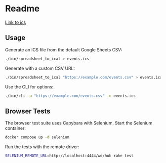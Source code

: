 # Readme


[Link to ics](https://raw.githubusercontent.com/zewelor/ps_events/refs/heads/main/events.ics)

## Usage


Generate an ICS file from the default Google Sheets CSV:

```bash
./bin/spreadsheet_to_ical > events.ics
```

Generate with a custom CSV URL:

```bash
./bin/spreadsheet_to_ical "https://example.com/events.csv" > events.ics
```

Use the CLI for options:

```bash
./bin/cli -u "https://example.com/events.csv" -o events.ics
```

## Browser Tests

The browser test suite uses Capybara with Selenium. Start the Selenium container:

```bash
docker compose up -d selenium
```

Run the tests with the remote driver:

```bash
SELENIUM_REMOTE_URL=http://localhost:4444/wd/hub rake test
```
